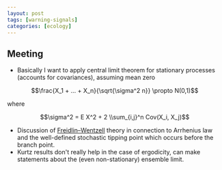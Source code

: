 ```yaml
---
layout: post
tags: [warning-signals]
categories: [ecology]
---
```






 





Meeting
-------

-   Basically I want to apply central limit theorem for stationary
    processes (accounts for covariances), assuming mean zero

$$\frac{X_1 + ... + X_n}{\sqrt{\sigma^2 n}} \propto N(0,1)$$

where

$$\sigma^2 = E X^2 + 2 \\sum_{i,j}^n Cov(X_i, X_j)$$

-   Discussion of
    [Freidlin–Wentzell](http://en.wikipedia.org/wiki/Freidlin%E2%80%93Wentzell_theorem "http://en.wikipedia.org/wiki/Freidlin%E2%80%93Wentzell_theorem")
    theory in connection to Arrhenius law and the well-defined
    stochastic tipping point which occurs before the branch point.
-   Kurtz results don't really help in the case of ergodicity, can make
    statements about the (even non-stationary) ensemble limit.


